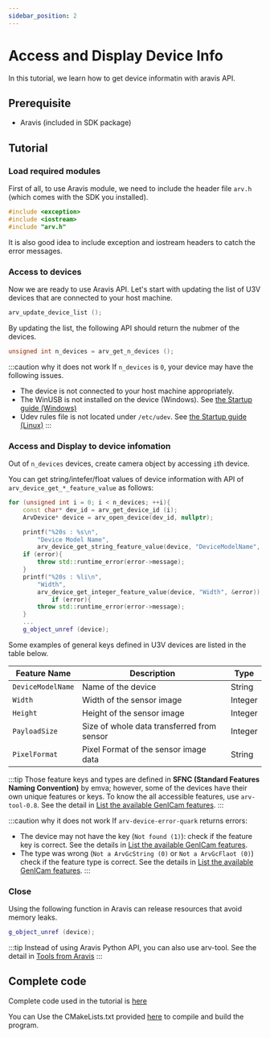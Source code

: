 ```yaml
---
sidebar_position: 2
---
```


# Access and Display Device Info

In this tutorial, we learn how to get device informatin with aravis API.

## Prerequisite

* Aravis (included in SDK package)

## Tutorial

### Load required modules

First of all, to use Aravis module, we need to include the header file  `arv.h` (which comes with the SDK you installed).

```c++
#include <exception>
#include <iostream>
#include "arv.h"
```

It is also good idea to include exception and iostream headers to catch the error messages.

### Access to devices

Now we are ready to use Aravis API. Let's start with updating the list of U3V devices that are connected to your host machine.

```c++
arv_update_device_list ();
```

By updating the list, the following API should return the nubmer of the devices.

```c++
unsigned int n_devices = arv_get_n_devices ();
```

:::caution why it does not work
If `n_devices` is `0`, your device may have the following issues.
* The device is not connected to your host machine appropriately.
* The WinUSB is not installed on the device (Windows). See [the Startup guide (Windows)](../../startup-guide/windows.mdx)
* Udev rules file is not located under `/etc/udev`. See [the Startup guide (Linux)](../../startup-guide/linux.mdx)
:::

### Access and Display to device infomation

Out of `n_devices` devices, create camera object by accessing `i`th device.

You can get string/intefer/float values of device information with API of `arv_device_get_*_feature_value` as follows:

```c++
for (unsigned int i = 0; i < n_devices; ++i){
    const char* dev_id = arv_get_device_id (i);
    ArvDevice* device = arv_open_device(dev_id, nullptr);

    printf("%20s : %s\n",
        "Device Model Name",
        arv_device_get_string_feature_value(device, "DeviceModelName", &error));
    if (error){
        throw std::runtime_error(error->message);
    }
    printf("%20s : %li\n",
        "Width",
        arv_device_get_integer_feature_value(device, "Width", &error));
            if (error){
        throw std::runtime_error(error->message);
    }
    ...
    g_object_unref (device);
```

Some examples of general keys defined in U3V devices are listed in the table below.

| Feature Name | Description | Type |
| --------   | ------- | ------- |
| `DeviceModelName` | Name of the device | String |
| `Width` | Width of the sensor image | Integer | 
| `Height` | Height of the sensor image | Integer |
| `PayloadSize` | Size of whole data transferred from sensor | Integer |
| `PixelFormat` | Pixel Format of the sensor image data | String |

:::tip
Those feature keys and types are defined in **SFNC (Standard Features Naming Convention)** by emva; however, some of the devices have their own unique features or keys. To know the all accessible features, use `arv-tool-0.8`. See the detail in [List the available GenICam features](../external/aravis/arv-tools).
:::

:::caution why it does not work
If `arv-device-error-quark` returns errors:
* The device may not have the key (`Not found (1)`): check if the feature key is correct. See the details in  [List the available GenICam features](../external/aravis/arv-tools).
* The type was wrong (`Not a ArvGcString (0)` or `Not a ArvGcFlaot (0)`) check if the feature type is correct. See the details in  [List the available GenICam features](../external/aravis/arv-tools).
:::


### Close 

Using the following function in Aravis can release resources that avoid memory leaks.

```c++
g_object_unref (device);
```


:::tip
Instead of using Aravis Python API, you can also use arv-tool. See the detail in [Tools from Aravis](../../external/aravis/arv-tools.md)
:::

## Complete code

Complete code used in the tutorial is [here](https://github.com/AravisProject/aravis/blob/main/tests/arvdevicetest.c)

You can Use the CMakeLists.txt provided [here](https://github.com/Sensing-Dev/tutorials/blob/main/cpp/CMAKELists.txt) to compile and build the program.
